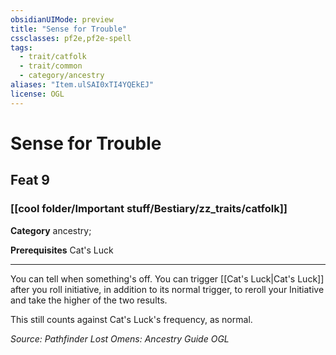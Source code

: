 ```yaml
---
obsidianUIMode: preview
title: "Sense for Trouble"
cssclasses: pf2e,pf2e-spell
tags:
  - trait/catfolk
  - trait/common
  - category/ancestry
aliases: "Item.ulSAI0xTI4YQEkEJ"
license: OGL
---
```

# Sense for Trouble
## Feat 9
### [[cool folder/Important stuff/Bestiary/zz_traits/catfolk]]

**Category** ancestry; 



**Prerequisites** Cat's Luck
* * *
You can tell when something's off. You can trigger [[Cat's Luck|Cat's Luck]] after you roll initiative, in addition to its normal trigger, to reroll your Initiative and take the higher of the two results.

This still counts against Cat's Luck's frequency, as normal.

*Source: Pathfinder Lost Omens: Ancestry Guide*
*OGL*